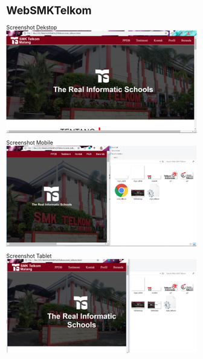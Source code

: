 # WebSMKTelkom

Screenshot Dekstop
![alt text](https://github.com/Kynantio/WebSMKTelkom/blob/master/SSDekstop.PNG)

Screenshot Mobile
![alt text](https://github.com/Kynantio/WebSMKTelkom/blob/master/SSMobile.PNG)

Screenshot Tablet
![alt text](https://github.com/Kynantio/WebSMKTelkom/blob/master/SSTablet.PNG)

